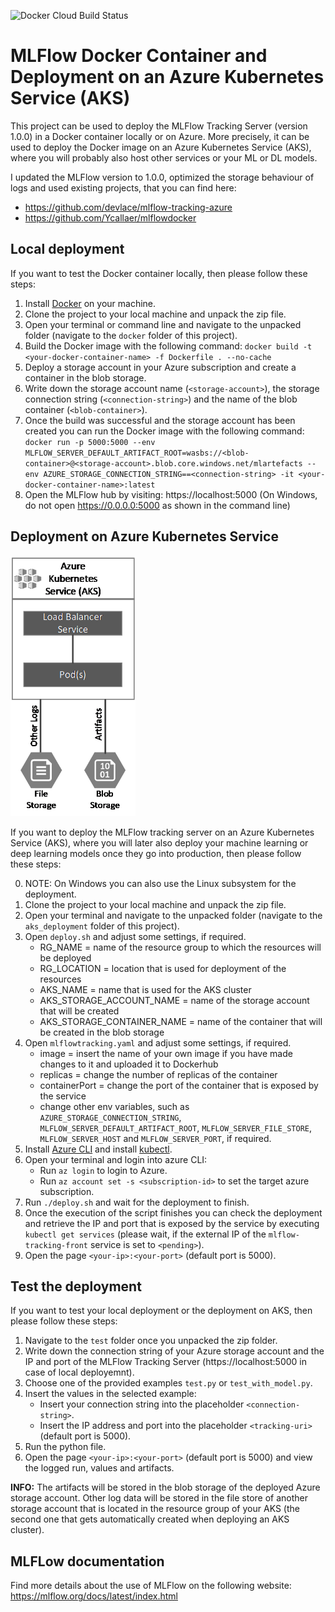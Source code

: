 ![Docker Cloud Build Status](https://img.shields.io/docker/cloud/build/mrnivram/mlflow.svg?style=flat-square)

# MLFlow Docker Container and Deployment on an Azure Kubernetes Service (AKS)
This project can be used to deploy the MLFlow Tracking Server (version 1.0.0) in a Docker container locally or on Azure. More precisely, it can be used to deploy the Docker image on an Azure Kubernetes Service (AKS), where you will probably also host other services or your ML or DL models.

I updated the MLFlow version to 1.0.0, optimized the storage behaviour of logs and used existing projects, that you can find here:
* https://github.com/devlace/mlflow-tracking-azure
* https://github.com/Ycallaer/mlflowdocker

## Local deployment
If you want to test the Docker container locally, then please follow these steps:

1. Install [Docker](https://docs.docker.com/) on your machine.
2. Clone the project to your local machine and unpack the zip file.
3. Open your terminal or command line and navigate to the unpacked folder (navigate to the `docker` folder of this project).
3. Build the Docker image with the following command: `docker build -t <your-docker-container-name> -f Dockerfile . --no-cache`
4. Deploy a storage account in your Azure subscription and create a container in the blob storage.
5. Write down the storage account name (`<storage-account>`), the storage connection string (`<connection-string>`) and the name of the blob container (`<blob-container>`).
6. Once the build was successful and the storage account has been created you can run the Docker image with the following command: `docker run -p 5000:5000 --env MLFLOW_SERVER_DEFAULT_ARTIFACT_ROOT=wasbs://<blob-container>@<storage-account>.blob.core.windows.net/mlartefacts --env AZURE_STORAGE_CONNECTION_STRING==<connection-string> -it <your-docker-container-name>:latest`
7. Open the MLFlow hub by visiting: https://localhost:5000 (On Windows, do not open https://0.0.0.0:5000 as shown in the command line)

## Deployment on Azure Kubernetes Service
<img src="pictures/architecture.png" alt="AKS Deployment of MLFlow tracking server" width="200"/>

If you want to deploy the MLFlow tracking server on an Azure Kubernetes Service (AKS), where you will later also deploy your machine learning or deep learning models once they go into production, then please follow these steps:

0. NOTE: On Windows you can also use the Linux subsystem for the deployment.
1. Clone the project to your local machine and unpack the zip file.
2. Open your terminal and navigate to the unpacked folder (navigate to the `aks_deployment` folder of this project).
3. Open `deploy.sh` and adjust some settings, if required.
    - RG_NAME = name of the resource group to which the resources will be deployed
    - RG_LOCATION = location that is used for deployment of the resources
    - AKS_NAME = name that is used for the AKS cluster
    - AKS_STORAGE_ACCOUNT_NAME = name of the storage account that will be created
    - AKS_STORAGE_CONTAINER_NAME = name of the container that will be created in the blob storage
4. Open `mlflowtracking.yaml` and adjust some settings, if required.
    - image = insert the name of your own image if you have made changes to it and uploaded it to Dockerhub
    - replicas = change the number of replicas of the container
    - containerPort = change the port of the container that is exposed by the service
    - change other env variables, such as `AZURE_STORAGE_CONNECTION_STRING`, `MLFLOW_SERVER_DEFAULT_ARTIFACT_ROOT`, `MLFLOW_SERVER_FILE_STORE`, `MLFLOW_SERVER_HOST` and `MLFLOW_SERVER_PORT`, if required.
5. Install [Azure CLI](https://docs.microsoft.com/en-us/cli/azure/install-azure-cli?view=azure-cli-latest) and install [kubectl](https://kubernetes.io/docs/tasks/tools/install-kubectl/).
6. Open your terminal and login into azure CLI:
    - Run `az login` to login to Azure.
    - Run `az account set -s <subscription-id>` to set the target azure subscription.
7. Run `./deploy.sh` and wait for the deployment to finish.
8. Once the execution of the script finishes you can check the deployment and retrieve the IP and port that is exposed by the service by executing `kubectl get services` (please wait, if the external IP of the `mlflow-tracking-front` service is set to `<pending>`).
9. Open the page `<your-ip>:<your-port>` (default port is 5000).

## Test the deployment
If you want to test your local deployment or the deployment on AKS, then please follow these steps:

1. Navigate to the `test` folder once you unpacked the zip folder.
2. Write down the connection string of your Azure storage account and the IP and port of the MLFlow Tracking Server (https://localhost:5000 in case of local deployemnt).
3. Choose one of the provided examples `test.py` or `test_with_model.py`.
3. Insert the values in the selected example:
    - Insert your connection string into the placeholder `<connection-string>`.
    - Insert the IP address and port into the placeholder `<tracking-uri>` (default port is 5000).
4. Run the python file.
5. Open the page `<your-ip>:<your-port>` (default port is 5000) and view the logged run, values and artifacts.

**INFO:** The artifacts will be stored in the blob storage of the deployed Azure storage account. Other log data will be stored in the file store of another storage account that is located in the resource group of your AKS (the second one that gets automatically created when deploying an AKS cluster).

## MLFLow documentation
Find more details about the use of MLFlow on the following website: https://mlflow.org/docs/latest/index.html
